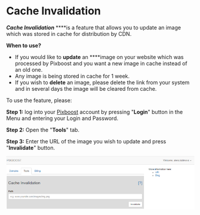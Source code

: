 # Cache Invalidation

_**Cache Invalidation**_ ****is a feature that allows you to update an image which was stored in cache for distribution by CDN.

**When to use?**

* If you would like to **update** an ****image on your website which was processed by Pixboost and you want a new image in cache instead of an old one.
* Any image is being stored in cache for 1 week.
* If you wish to **delete** an image, please delete the link from your system and in several days the image will be cleared from cache.

To use the feature, please:

**Step 1:** log into your [Pixboost](https://pixboost.com/) account by pressing "**Login**" button in the Menu and entering your Login and Password.

**Step 2:** Open the "**Tools**" tab.

**Step 3:** Enter the URL of the image you wish to update and press "**Invalidate**" button.

![](../.gitbook/assets/invalidate_cache.png)

